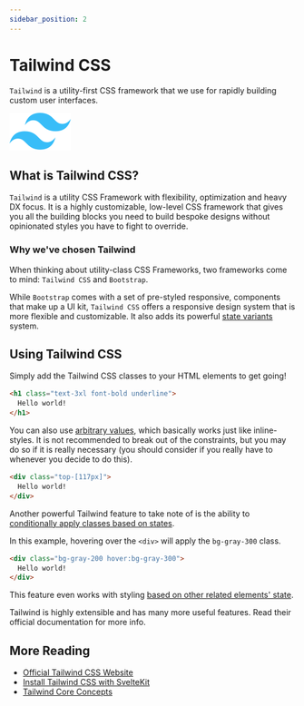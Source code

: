 ```yaml
---
sidebar_position: 2
---
```


# Tailwind CSS

`Tailwind` is a utility-first CSS framework that we use for rapidly building custom user interfaces.

![Tailwind CSS Logo](./assets/tailwindcss-mark.svg)

## What is Tailwind CSS?

`Tailwind` is a utility CSS Framework with flexibility, optimization and heavy DX focus. It is a highly customizable, low-level CSS framework that gives you all the building blocks you need to build bespoke designs without opinionated styles you have to fight to override.

### Why we've chosen Tailwind

When thinking about utility-class CSS Frameworks, two frameworks come to mind: `Tailwind CSS` and `Bootstrap`.

While `Bootstrap` comes with a set of pre-styled responsive, components that make up a UI kit, `Tailwind CSS` offers a 
responsive design system that is more flexible and customizable. It also adds its powerful
[state variants](https://tailwindcss.com/docs/hover-focus-and-other-states) system.

## Using Tailwind CSS

Simply add the Tailwind CSS classes to your HTML elements to get going!

```html
<h1 class="text-3xl font-bold underline">
  Hello world!
</h1>
```

You can also use [arbitrary values](https://tailwindcss.com/docs/adding-custom-styles#using-arbitrary-values), which
basically works just like inline-styles. It is not recommended to break out of the constraints, but you may do so if
it is really necessary (you should consider if you really have to whenever you decide to do this).

```html
<div class="top-[117px]">
  Hello world!
</div>
```

Another powerful Tailwind feature to take note of is the ability to
[conditionally apply classes based on states](https://tailwindcss.com/docs/hover-focus-and-other-states).

In this example, hovering over the `<div>` will apply the `bg-gray-300` class.

```html
<div class="bg-gray-200 hover:bg-gray-300">
  Hello world!
</div>
```

This feature even works with styling 
[based on other related elements' state](https://tailwindcss.com/docs/hover-focus-and-other-states#styling-based-on-parent-state).

Tailwind is highly extensible and has many more useful features. Read their official documentation for more info.

## More Reading

- [Official Tailwind CSS Website](https://tailwindcss.com/)
- [Install Tailwind CSS with SvelteKit](https://tailwindcss.com/docs/guides/sveltekit)
- [Tailwind Core Concepts](https://tailwindcss.com/docs/utility-first)